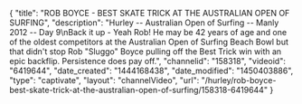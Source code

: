 {
    "title": "ROB BOYCE - BEST SKATE TRICK AT THE AUSTRALIAN OPEN OF SURFING",
    "description": "Hurley -- Australian Open of Surfing -- Manly 2012 -- Day 9\nBack it up - Yeah Rob! He may be 42 years of age and one of the oldest competitors at the Australian Open of Surfing Beach Bowl but that didn't stop Rob \"Sluggo\" Boyce pulling off the Best Trick win with an epic backflip. Persistence does pay off.",
    "channelid": "158318",
    "videoid": "6419644",
    "date_created": "1444168438",
    "date_modified": "1450403886",
    "type": "captivate",
    "layout": "channelVideo",
    "url": "\/hurley\/rob-boyce-best-skate-trick-at-the-australian-open-of-surfing\/158318-6419644"
}